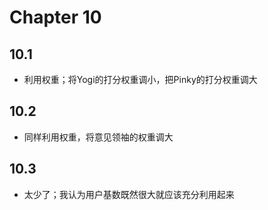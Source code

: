 # Chapter 10

## 10.1
- 利用权重；将Yogi的打分权重调小，把Pinky的打分权重调大

## 10.2
- 同样利用权重，将意见领袖的权重调大

## 10.3
- 太少了；我认为用户基数既然很大就应该充分利用起来
